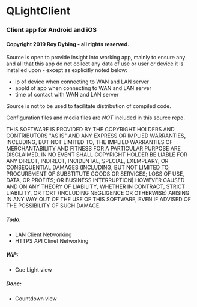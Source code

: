 # QLightClient

### Client app for Android and iOS

#### Copyright 2019 Roy Dybing  - all rights reserved.

Source is open to provide insight into working app, mainly to ensure any and all that this app do not collect any data
of use or user or device it is installed upon - except as explicitly noted below:

- ip of device when connecting to WAN and LAN server
- appId of app when connecting to WAN and LAN server
- time of contact with WAN and LAN server

Source is not to be used to facilitate distribution of compiled code.

Configuration files and media files are *NOT* included in this source repo.

THIS SOFTWARE IS PROVIDED BY THE COPYRIGHT HOLDERS AND CONTRIBUTORS "AS IS" AND
ANY EXPRESS OR IMPLIED WARRANTIES, INCLUDING, BUT NOT LIMITED TO, THE IMPLIED
WARRANTIES OF MERCHANTABILITY AND FITNESS FOR A PARTICULAR PURPOSE ARE
DISCLAIMED. IN NO EVENT SHALL COPYRIGHT HOLDER BE LIABLE FOR ANY
DIRECT, INDIRECT, INCIDENTAL, SPECIAL, EXEMPLARY, OR CONSEQUENTIAL DAMAGES
(INCLUDING, BUT NOT LIMITED TO, PROCUREMENT OF SUBSTITUTE GOODS OR SERVICES;
LOSS OF USE, DATA, OR PROFITS; OR BUSINESS INTERRUPTION) HOWEVER CAUSED AND
ON ANY THEORY OF LIABILITY, WHETHER IN CONTRACT, STRICT LIABILITY, OR TORT
(INCLUDING NEGLIGENCE OR OTHERWISE) ARISING IN ANY WAY OUT OF THE USE OF THIS
SOFTWARE, EVEN IF ADVISED OF THE POSSIBILITY OF SUCH DAMAGE.

##### Todo:

- LAN Client Networking
- HTTPS API Clinet Networking

##### WiP:

- Cue Light view

##### Done:

- Countdown view
